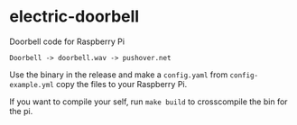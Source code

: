 # electric-doorbell
Doorbell code for Raspberry Pi

``` Doorbell -> doorbell.wav -> pushover.net ```

Use the binary in the release and make a `config.yaml` from `config-example.yml`
copy the files to your Raspberry Pi.

If you want to compile your self, run `make build` to crosscompile the bin for the pi.